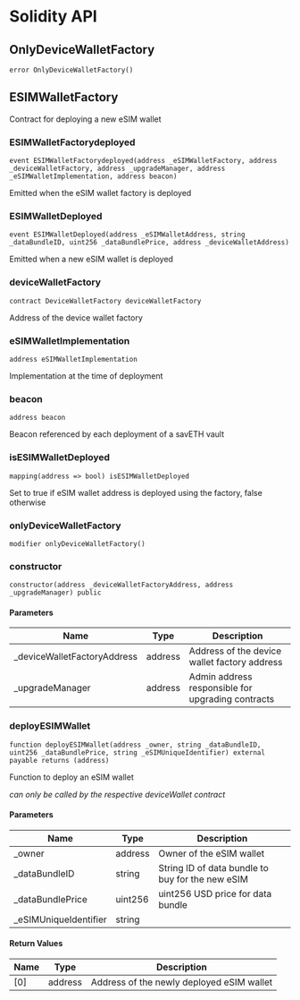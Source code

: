 # Solidity API

## OnlyDeviceWalletFactory

```solidity
error OnlyDeviceWalletFactory()
```

## ESIMWalletFactory

Contract for deploying a new eSIM wallet

### ESIMWalletFactorydeployed

```solidity
event ESIMWalletFactorydeployed(address _eSIMWalletFactory, address _deviceWalletFactory, address _upgradeManager, address _eSIMWalletImplementation, address beacon)
```

Emitted when the eSIM wallet factory is deployed

### ESIMWalletDeployed

```solidity
event ESIMWalletDeployed(address _eSIMWalletAddress, string _dataBundleID, uint256 _dataBundlePrice, address _deviceWalletAddress)
```

Emitted when a new eSIM wallet is deployed

### deviceWalletFactory

```solidity
contract DeviceWalletFactory deviceWalletFactory
```

Address of the device wallet factory

### eSIMWalletImplementation

```solidity
address eSIMWalletImplementation
```

Implementation at the time of deployment

### beacon

```solidity
address beacon
```

Beacon referenced by each deployment of a savETH vault

### isESIMWalletDeployed

```solidity
mapping(address => bool) isESIMWalletDeployed
```

Set to true if eSIM wallet address is deployed using the factory, false otherwise

### onlyDeviceWalletFactory

```solidity
modifier onlyDeviceWalletFactory()
```

### constructor

```solidity
constructor(address _deviceWalletFactoryAddress, address _upgradeManager) public
```

#### Parameters

| Name | Type | Description |
| ---- | ---- | ----------- |
| _deviceWalletFactoryAddress | address | Address of the device wallet factory address |
| _upgradeManager | address | Admin address responsible for upgrading contracts |

### deployESIMWallet

```solidity
function deployESIMWallet(address _owner, string _dataBundleID, uint256 _dataBundlePrice, string _eSIMUniqueIdentifier) external payable returns (address)
```

Function to deploy an eSIM wallet

_can only be called by the respective deviceWallet contract_

#### Parameters

| Name | Type | Description |
| ---- | ---- | ----------- |
| _owner | address | Owner of the eSIM wallet |
| _dataBundleID | string | String ID of data bundle to buy for the new eSIM |
| _dataBundlePrice | uint256 | uint256 USD price for data bundle |
| _eSIMUniqueIdentifier | string |  |

#### Return Values

| Name | Type | Description |
| ---- | ---- | ----------- |
| [0] | address | Address of the newly deployed eSIM wallet |

